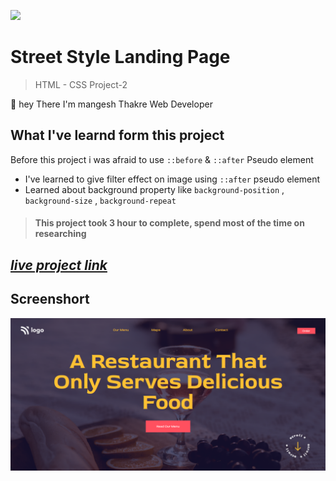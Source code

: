 ![](https://img.shields.io/badge/Live%20Project%202-Hosting%20Landing%20Page-brightgreen)

# Street Style Landing Page 
> HTML - CSS Project-2 

🙌 hey There I'm mangesh Thakre Web Developer 
##  What I've learnd form this project 
 
  Before this project i was afraid to use `::before` & `::after` Pseudo element
 - I've learned to give filter effect on image using `::after` pseudo element
 - Learned about background property like `background-position`  , `background-size` , `background-repeat`
> #### This project took 3 hour to complete, spend most of the time on researching 

 ##  _[live project link](https://full-stack-js-html-css-project-2.netlify.app "HTML-CSS_Project-2" )_

## Screenshort
![alt text](https://github.com/MangeshThakre/HTML-CSS-Project-2/blob/master/Project-2.png?raw=true)

